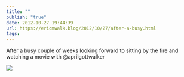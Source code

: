 ```yaml
---
title: ""
publish: "true"
date: 2012-10-27 19:44:39
url: https://ericmwalk.blog/2012/10/27/after-a-busy.html
tags: 
---
```


After a busy couple of weeks looking forward to sitting by the fire and watching a movie with @aprilgottwalker

![](https://ericmwalk.blog/uploads/2022/98f5a559b3.jpg)